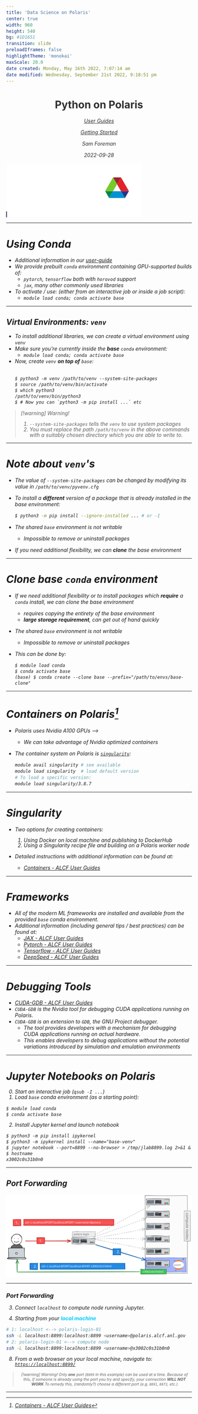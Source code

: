 ```yaml
---
title: 'Data Science on Polaris'
center: true
width: 960
height: 540
bg: #1D1651
transition: slide
preloadIframes: false
highlightTheme: 'monokai'
maxScale: 20.0
date created: Monday, May 16th 2022, 7:07:14 am
date modified: Wednesday, September 21st 2022, 9:18:51 pm
---
```


<!-- .slide bg="[[assets/background.png]]" -->

<grid align="center" drop="5 20" drag="90 60" style="background-color:#1D1651; border-radius:8px; opacity:0.9;">

# Python on Polaris <!-- .element style="color:white; font-size:2.25em; padding-top:5%; border-bottom:8px solid #1e8BC9; padding-bottom:2%; text-align:center!important;" align="stretch" -->

[<i class="fas fa-book fa-1x" alt="`fas:Book`"/> User Guides](https://argonne-lcf.github.io/user-guides/polaris/data-science-workflows/python/) <!-- .element style="font-size:1.1em; color:#B8E2DE!important; font-family:'JuliaMono', 'Courier New';line-height:0.7em;" -->

[<i class="fab fa-github fa-1x" alt="`fas:Github`"/> Getting Started](https://github.com/argonne-lcf/GettingStarted) <!-- .element style="font-size:1.1em; color:#B8E2DE!important; font-family:'JuliaMono', 'Courier New';line-height:0.7em;" -->

<a href="https://www.samforeman.me"><i class="fas fa-home fa-1x" alt="`fas:Home`" style="padding-right:2px;"/></a> Sam Foreman <!-- .element style="color:#655A90;" -->

2022-09-28 <!-- .element style="font-size:0.9em; color:#5E5381;padding:auto;margin:auto;atext-align:center!important;" -->

</grid>

<grid drag="100 20" drop="bottom" align="bottomright" >
<img src="https://raw.githubusercontent.com/saforem2/physicsSeminar/main/assets/Argonne_cmyk_white.svg" alt="Argonne National Laboratory">
</grid>


---

<!-- .slide template="[[left-border]]" -->

# Using Conda

- Additional information in our [<i class="fas fa-book fa-1x" alt="`fas:Book`"/> user-guide](https://argonne-lcf.github.io/user-guides/polaris/data-science-workflows/python/)
- We provide prebuilt `conda` environment containing GPU-supported builds of:
	- `pytorch`, `tensorflow` both with `horovod` support
	- `jax`, many other commonly used libraries
- To activate / use: (either from an interactive job or inside a job script):
	- `module load conda; conda activate base`

---

<!-- .slide template="[[left-border]]" style="font-size:0.8em;" -->

## Virtual Environments: `venv`

- To install additional libraries, we can create a virtual environment using `venv`
- Make sure you're currently inside the **base** `conda` environment:
	- `module load conda; conda activate base`
- Now, create `venv` **on top of** `base`:
  <pre><code class="bash" data-trim data-noescape>
  $ python3 -m venv /path/to/venv --system-site-packages
  $ source /path/to/venv/bin/activate
  $ which python3
  /path/to/venv/bin/python3
  $ # Now you can `python3 -m pip install ...` etc
  </code></pre>

> [!warning] Warning!
> 1. `--system-site-packages` tells the `venv` to use system packages
> 2. You must replace the path `/path/to/venv` in the above commands with a suitably chosen directory which you are able to write to.


---

<!-- .slide template="[[left-border]]" -->

# Note about `venv`'s

- The value of `--system-site-packages` can be changed by modifying its value in `/path/to/venv/pyvenv.cfg`
- To install a **different** version of a package that is already installed in the base environment:

  ```bash
  $ python3 -m pip install --ignore-installed ... # or -I
   ```

- The shared `base` environment is not writable
	- Impossible to remove or uninstall packages


- If you need additional flexibility, we can **clone** the base environment

---

<!-- .slide template="[[left-border]]" -->

# Clone base `conda` environment

- If we need additional flexibility or to install packages which **require** a `conda` install, we can clone the base environment
	- requires copying the entirety of the base environment
	- **large storage requirement**, can get out of hand quickly
- The shared `base` environment is not writable
	- Impossible to remove or uninstall packages
- This can be done by:

  ```
  $ module load conda
  $ conda activate base
  (base) $ conda create --clone base --prefix="/path/to/envs/base-clone"
  ```


---
<!-- .slide template="[[left-border]]" -->

# Containers on Polaris[^1]
- Polaris uses Nvidia A100 GPUs -->
	- We can take advantage of Nvidia optimized containers

- The container system on Polaris is [`singularity`](https://docs.sylabs.io/guides/3.5/user-guide/introduction.html):

  ```bash
  module avail singularity # see available
  module load singularity  # load default version
  # To load a specific version:
  module load singularity/3.8.7
  ```
[^1]: [<i class="fas fa-book fa-1x" alt="`fas:Book`"/> Containers - ALCF User Guides](https://argonne-lcf.github.io/user-guides/polaris/data-science-workflows/containers/containers/)

---

<!-- .slide template="[[left-border]]" style="text-align:left!important;" -->

# Singularity

- Two options for creating containers:
	1. Using Docker on local machine and publishing to DockerHub
	2. Using a Singularity recipe file and building on a Polaris worker node

- Detailed instructions with additional information can be found at:
	- [<i class="fas fa-book fa-1x" alt="`fas:Book`"/> Containers - ALCF User Guides](https://argonne-lcf.github.io/user-guides/polaris/data-science-workflows/containers/containers/)

---

<!-- .slide template="[[left-border]]" style="text-align:left!important;" -->

# Frameworks

- All of the modern ML frameworks are installed and available from the provided `base` conda environment.
- Additional information (including general tips / best practices) can be found at:
	- [<i class="fas fa-book fa-1x" alt="`fas:Book`"/> JAX - ALCF User Guides](https://argonne-lcf.github.io/user-guides/polaris/data-science-workflows/frameworks/jax/)
	- [<i class="fas fa-book fa-1x" alt="`fas:Book`"/> Pytorch - ALCF User Guides](https://argonne-lcf.github.io/user-guides/polaris/data-science-workflows/frameworks/pytorch/)
	- [<i class="fas fa-book fa-1x" alt="`fas:Book`"/> Tensorflow - ALCF User Guides](https://argonne-lcf.github.io/user-guides/polaris/data-science-workflows/frameworks/tensorflow/)
	- [<i class="fas fa-book fa-1x" alt="`fas:Book`"/> DeepSped - ALCF User Guides](https://argonne-lcf.github.io/user-guides/polaris/data-science-workflows/frameworks/deepspeed/)

---

<!-- .slide template="[[left-border]]" style="text-align:left!important;" -->

# Debugging Tools
- [<i class="fas fa-book fa-1x" alt="`fas:Book`"/> CUDA-GDB - ALCF User Guides](https://argonne-lcf.github.io/user-guides/polaris/debugging-tools/CUDA-GDB/)
- `CUDA-GDB` is the Nvidia tool for debugging CUDA applications running on Polaris.
- `CUDA-GDB` is an extension to `GDB`, the GNU Project debugger.
	- The tool provides developers with a mechanism for debugging CUDA applications running on actual hardware.
	- This enables developers to debug applications without the potential variations introduced by simulation and emulation environments

---
<!-- .slide style="text-size:70%;border-left:8px solid #1E8BC9 ;height:100%;" -->
# Jupyter Notebooks on Polaris
0. Start an interactive job (`qsub -I ...`)
1. Load `base` conda environment (as a starting point):
  ```shell
  $ module load conda
  $ conda activate base
  ```

2. Install Jupyter kernel and launch notebook
  ```shell
  $ python3 -m pip install ipykernel
  $ python3 -m ipykernel install --name="base-venv" 
  $ jupyter notebook --port=8899 --no-browser > /tmp/jlab8899.log 2>&1 &
  $ hostname
  x3002c0s31b0n0
  ```


---
## Port Forwarding

![](https://raw.githubusercontent.com/saforem2/ATPESC-StatisticalLearning/main/docs/assets/port-forwarding.svg) <!-- .element align="center" -->

---
<!-- .slide style="text-align:left;text-size:border-radius:8px; 60%;" -->

### Port Forwarding

3. Connect `localhost` to compute node running Jupyter.

4. Starting from your <span style="color:#00CCFF">**local machine**</span>
  ```bash
  # 1: localhost <--> polaris-login-01
  ssh -L localhost:8899:localhost:8899 <username>@polaris.alcf.anl.gov
  # 2: polaris-login-01 <--> compute node
  ssh -L localhost:8899:localhost:8899 <username>@x3002c0s31b0n0
  ```
8. From a web browser on your local machine, navigate to:
  [`https://localhost:8899/`](https://localhost:8899)

<div style="font-size:0.75em;" align="center">

> [!warning] Warning!
> Only **one** port (`8899` in this example) can be used at a time.
> Because of this, if someone is already using the port you try and specify, your connection **WILL NOT WORK**
> To remedy this, (randomly?) choose a different port (e.g. `8891`, `8873`, etc.)

</div>

---

<style>

:root {
    --r-heading-text-transform: none;
    --r-heading-font: 'Inter', 'Arial', "OpenSans-Bold", "Open Sans", Helvetica, Impact, sans-serif;
    --r-main-background-color: #1D1651;
    --r-main-font: 'Inter', "Arial", "Open Sans", "Coming Soon", "SourceSansPro", Helvetica Neue, sans-serif;
    --r-heading-letter-spacing: -0.45px;
    --r-heading-word-spacing: 0.5px;
    --r-heading-text-transform: none;
    --r-heading-text-shadow: none;
    --r-heading-font-weight: 700;
    --r-heading1-text-shadow: none;
    --r-main-font-size: 22px;
	--r-main-line-height: 1.5em;
    --r-monospace-font-size: 18px;
    --r-heading1-size: 1.33em;
    --r-heading2-size: 1.25em;
    --r-heading3-size: 1.2em;
    --r-heading4-size: 1.15em;
    --r-heading5-size: 1.05em;
    --r-heading6-size: 1.025em;
	--r-heading-line-height:1em;
    --r-code-font: 'JuliaMono', 'Courier New', "agave Nerd Font", monospace;
    --r-link-color: #B8E2DE;
    --r-link-color-dark: #f92672;
    --r-link-color-hover: #63ff51;
    --r-controls-color: #228BE6;
    --r-progress-color: #404040;
    --r-selection-background-color: rgba(255, 255, 0, 0.15);
    --r-selection-color: rgb(255, 255, 0);
    --r-main-color: #c8c8c8;
    --text-muted: #757575;
    --text-faint: #404040;
    --r-heading-color: #FFF;
    --r-background-color: #fff;
    -webkit-font-smoothing:subpixel-antialiased;
}

.reveal pre {
  display: block;
  margin: auto;
  text-align: justify;
  width:90%;
  font-family: var(--r-code-font);
  font-size: var(--r-monospace-font-size);
  min-width:90%!important;
  word-wrap: break-word;
  padding: auto;
  box-shadow: 0 5px px rgba(0, 0, 0, 0.5);
  white-space: pre-wrap;
}

.reveal p {
	margin:auto!important;
	padding:auto!important;
}

.reveal pre code {
	display: inline-block;
    top: 0;
    bottom: 0;
	margin:auto;
	padding:auto;
    font-size: 0.9em;
    background:#181344;
    color: #8B80B8;
	text-align: justify;
    letter-spacing: -0.45px!important;
    word-spacing: -0.5px!important;
}

.reveal {
    font-family: var(--r-main-font), sans-serif;
    font-size: var(--r-main-font-size);
    font-weight: normal;
    color: var(--r-main-color);
    background-color: var(--r-main-background-color);
}

.code {
	font-size:0.9em!important;
}

.reveal h1,
.reveal h2,
.reveal h3,
.reveal h4 {
    margin: var(--r-heading-margin);
    margin-left:4%;
	padding-top: 1%;
    color: #E0E0E0;
    font-family: var(--r-heading-font);
    line-height: var(--r-heading-line-height);
    word-spacing: var(--r-heading-word-spacing);
    text-transform: var(--r-heading-text-transform);
	text-align:left!important;
    text-shadow: var(--r-heading-text-shadow);
    word-wrap: break-word;
}

.reveal h1 {
    font-weight: 700;
    font-size: var(--r-heading1-size);
}

.reveal h2 {
    font-weight: 600;
    font-size: var(--r-heading2-size);
}

.reveal h3 {
    font-weight: 500;
    font-size: var(--r-heading3-size);
}

.reveal h4 {
    font-weight: 500;
    font-size: var(--r-heading4-size);
}

.reveal h5 {
    font-weight: 500;
    font-size: var(--r-heading5-size);
}
.reveal h6 {
    font-weight: 400;
    font-size: var(--r-heading6-size);
}

.reveal ul, ol {
	text-align:left;
}

.reveal ul ul,
.reveal ul ol,
.reveal ol ol,
.reveal ol ul {
  text-align:left;
}

.reveal ul ul {
    list-style: circle;
}
.container {
  position: relative;
}

.make-it-pop {
  filter: drop-shadow(0 0 10px purple);
}

.bottomright {
  position: absolute;
  bottom: 8px;
  right: 16px;
  font-size: 18px;
}

@media (max-width: 95%) {
  section {
    -webkit-flex-direction: column;
    flex-direction: column;
  }
}

.row {
  display: flex;
}

.column {
  flex: 50%;
}


#left {
  margin: 0 0 5px 5px;
  text-align: left;
  float: left;
  z-index: -10;
  width: 48%;
  font-size: 0.85em;
}

#right {
  margin: 0 0 5px 0;
  float: right;
  max-width: 48%;
  text-align: left;
  z-index: -10;
  width: 48%;
  font-size: 0.85em;
}

#darkBack {
    background-color: #1D1651;
    color: #efefef;
    .reveal a {
        color: #F92672;
        transition: color 0.15s ease;
    }
    .reveal a:hover {
        color: var(--r-link-color-hover);
    }
}

.multiCol {
    display: table;
    table-layout: fixed; /* don't fudge depending on content */
    width: 100%;
    text-align: left; /* matter of taste, makes imho sense */
    .col {
        display: table-cell;
        vertical-align: top;
        width: 50%;
        padding: 2% 0 2% 3%; /* some vertical, and between columns */
        &:first-of-type { padding-left: 0; } /* there's nothing before col1 */
    }
}

.reveal blockquote:before {
  content: "❝";
  font-size: 2.5em;
  margin-right: .05em;
  line-height: 0.1em;
  vertical-align: -0.3em;
  text-align: left;
  color: var(--text-faint);
  font-style: normal !important;
}

.reveal blockquote p {
  color: var(--text-muted);
  font-style: normal !important;
  font-align: left;
  display: inline;
  text-align: left;
}

.reveal blockquote em{
  color: var(--text-muted);
  text-align: left;
}

.reveal blockquote {
  border-radius: 8px !important;
  margin: 0.5rem 0rem 0.5rem 0rem;
  text-align: left;
  padding-top: 1rem;
  padding-left: 2rem;
  padding-bottom: 1rem;
  padding-right: 2rem;
  width: auto;
  font-style: normal !important;
}

.hljs {
    background: #201646 !important;
    border-radius: 8px !important;
}

.hljs-built_in {
  color: #EC6358;
}

#blue {
    color: #00CCFF;
}
#bright {
    color: #00A2FF;
}
#cyan {
    color: #00CCFF;
}
#purple {
    color: #AE81ff;
}
#green {
    color: #63FF51;
}
#yellow {
    color: #FD971F;
}
#lightpink {
    color: #E64980;
}
#pink {
    color: #F92672;
}
#red {
    color: #FA5252;
}
#grey {
    color: #666666;
}

#noteinverse {
    background-color: #1D1651;
    border-radius: 5px;
    border-color: #1D1651;
    color: #efefef;
    padding: auto;
    margin: auto;
}

#note {
    background-color: rgba(255, 255, 255, 0.1);
    padding: 10px;
    border-radius: 8px;
    border-color: rgba(240, 240, 240, 1.0);
    color: rgb(255, 255, 255);
    margin: auto;
}

#mark {
    margin: auto;
    padding: auto;
    background-color: #FD971F;
    color: #1D1651;
    font-weight: 700;
    border-radius: 7px;
}

#dark {
    background-color: #1D1651;
    color: #efefef;
    --r-link-color: #00CCFF!important;
    --r-header-color: #666666;
    -webkit-font-smoothing:subpixel-antialiased;
}

#halfsize {
    font-size: 0.5em;
}

#large {
  font-size: 1.25em;
}

.horizontal_dotted_line{
  border-bottom: 2px dotted gray;
}

.footer {
  font-size: 60%;
  vertical-align:bottom;
  color:#bdbdbd;
  font-weight:400;
  margin-left:-5px;
}
.note {
  color:#f8f8f8;
  border-radius:8px;
  background-color:#35353540;
  border-color:#66666640;
  padding: auto;
  margin:auto;
}

.callout {
  border-left: 6px solid rgb(var(--callout-color));
  background-color: #181242;
  opacity:95%;
  text-align:left;
  margin-left: 4%;
  border-radius:2px;
  page-break-inside: avoid;
}

.callout > ul,ol {
	line-height:1em!important;
}

.callout-title {
  display: flex;
  text-align:left;
  color: #f8f8f8;
  padding-left:10px;
  gap: 10px;
  font-size:1em;
  top: 0;
  position:relative;
  margin-top:0px!important;
  margin-bottom:0em!important;
  padding-top:0px!important;
  padding-bottom:0px!important;
  border-radius:2px;
  background-color: rgba(var(--callout-color), 0.3);
}

.callout-content {
	padding: 1px!important;
	top: 0;
	margin-left: 1%;
    padding-bottom:0.75em;
	padding:auto;
    line-height:1em!important;
}

.reveal .code-wrapper code {
	width: 98%;
}

.reveal code {
  font-family: var(--r-code-font);
  text-transform: none;
  tab-size: 4;
  padding:1.5px;
  background:#181344;
  color: #8EC5E4;
  border-radius:5px;
  letter-spacing: -0.45px!important;
  word-spacing: -0.5px!important;
}

#customcontrols > ul {
  display: none!important;
}

#customcontrols button {
  display: none!important;
}

.reveal .slides > section.present, .reveal .slides > section > section.present {
  min-height: 100% !important;
  display: flex !important;
  flex-direction: column !important;
  justify-content: center !important;
  position: absolute !important;
  top: 0 !important;
}
section > h1 {
  position: absolute !important;
  top: 0 !important;
  margin-left: auto !important;
  margin-right: auto !important;
  left: 0 !important;
  right: 0 !important;
}

.print-pdf .reveal .slides > section.present, .print-pdf .reveal .slides > section > section.present {
  min-height: 770px !important;
  position: relative !important;
}

.hljs-comment, .hljs-quote, .hljs-deletion, .hljs-meta {
	color: #5E5481;
}

.strong {
	color: #F92672!important;
	font-weight: 800;
}

.ol, .ul {
	margin-left: 4%;
	line-height:1.3em;
}

</style>